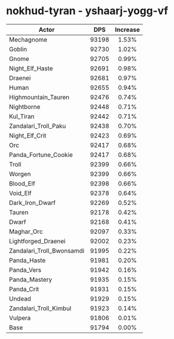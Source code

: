 # nokhud-tyran - yshaarj-yogg-vf
| Actor | DPS | Increase |
|---|:---:|:---:|
|Mechagnome|93198|1.53%|
|Goblin|92730|1.02%|
|Gnome|92705|0.99%|
|Night_Elf_Haste|92691|0.98%|
|Draenei|92681|0.97%|
|Human|92655|0.94%|
|Highmountain_Tauren|92476|0.74%|
|Nightborne|92448|0.71%|
|Kul_Tiran|92442|0.71%|
|Zandalari_Troll_Paku|92438|0.70%|
|Night_Elf_Crit|92423|0.69%|
|Orc|92417|0.68%|
|Panda_Fortune_Cookie|92417|0.68%|
|Troll|92399|0.66%|
|Worgen|92399|0.66%|
|Blood_Elf|92398|0.66%|
|Void_Elf|92378|0.64%|
|Dark_Iron_Dwarf|92269|0.52%|
|Tauren|92178|0.42%|
|Dwarf|92168|0.41%|
|Maghar_Orc|92097|0.33%|
|Lightforged_Draenei|92002|0.23%|
|Zandalari_Troll_Bwonsamdi|91995|0.22%|
|Panda_Haste|91981|0.20%|
|Panda_Vers|91942|0.16%|
|Panda_Mastery|91935|0.15%|
|Panda_Crit|91931|0.15%|
|Undead|91929|0.15%|
|Zandalari_Troll_Kimbul|91923|0.14%|
|Vulpera|91806|0.01%|
|Base|91794|0.00%|
